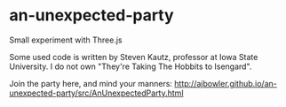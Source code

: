 an-unexpected-party
===================

Small experiment with Three.js

Some used code is written by Steven Kautz, professor at Iowa State University. I do not own "They're Taking The Hobbits to Isengard".

Join the party here, and mind your manners: http://ajbowler.github.io/an-unexpected-party/src/AnUnexpectedParty.html

